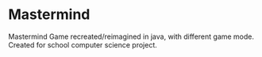 # Mastermind
Mastermind Game recreated/reimagined in java, with different game mode. Created for school computer science project.
